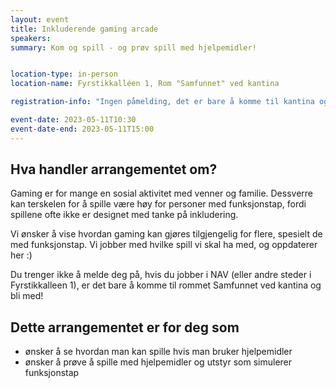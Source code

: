 ```yaml
---
layout: event
title: Inkluderende gaming arcade
speakers:
summary: Kom og spill - og prøv spill med hjelpemidler!


location-type: in-person
location-name: Fyrstikkalléen 1, Rom "Samfunnet" ved kantina

registration-info: "Ingen påmelding, det er bare å komme til kantina og spille :)"

event-date: 2023-05-11T10:30
event-date-end: 2023-05-11T15:00
---
```

## Hva handler arrangementet om?
Gaming er for mange en sosial aktivitet med venner og familie. Dessverre kan terskelen for å spille være høy for personer med funksjonstap, fordi spillene ofte ikke er designet med tanke på inkludering.

Vi ønsker å vise hvordan gaming kan gjøres tilgjengelig for flere, spesielt de med funksjonstap. Vi jobber med hvilke spill vi skal ha med, og oppdaterer her :) 

Du trenger ikke å melde deg på, hvis du jobber i NAV (eller andre steder i Fyrstikkalleen 1), er det bare å komme til rommet Samfunnet ved kantina og bli med!


## Dette arrangementet er for deg som
- ønsker å se hvordan man kan spille hvis man bruker hjelpemidler
- ønsker å prøve å spille med hjelpemidler og utstyr som simulerer funksjonstap
